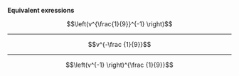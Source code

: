 **Equivalent exressions**

$$\left(v^{\frac{1}{9}}^{-1} \right)$$

***

$$v^{-\frac {1}{9}}$$

***

$$\left(v^{-1} \right)^{\frac {1}{9}}$$
